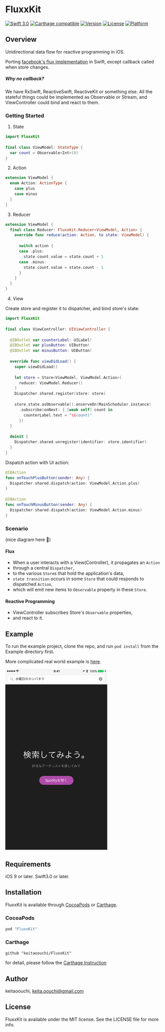 # FluxxKit

[![Swift 3.0](https://img.shields.io/badge/Swift-3.0-orange.svg?style=flat)](https://swift.org/)
[![Carthage compatible](https://img.shields.io/badge/Carthage-compatible-4BC51D.svg?style=flat)](https://github.com/Carthage/Carthage)
[![Version](https://img.shields.io/cocoapods/v/FluxxKit.svg?style=flat)](http://cocoapods.org/pods/FluxxKit)
[![License](https://img.shields.io/cocoapods/l/FluxxKit.svg?style=flat)](http://cocoapods.org/pods/FluxxKit)
[![Platform](https://img.shields.io/cocoapods/p/FluxxKit.svg?style=flat)](http://cocoapods.org/pods/FluxxKit)

## Overview

Unidirectional data flow for reactive programming in iOS.

Porting [facebook's flux implementation](https://github.com/facebook/flux) in Swift, except callback called when store changes.

##### Why no callback?

We have RxSwift, ReactiveSwift, ReactiveKit or something else. All the stateful things could be implemented as Observable or Stream, and ViewController could bind and react to them.

### Getting Started

1. State

  ```swift
  import FluxxKit

  final class ViewModel: StateType {
    var count = Observable<Int>(0)
  }
  ```

2. Action

  ```swift
  extension ViewModel {
    enum Action: ActionType {
      case plus
      case minus
    }
  }
  ```

3. Reducer

  ```swift
  extension ViewModel {
    final class Reducer: FluxxKit.Reducer<ViewModel, Action> {
      override func reduce(action: Action, to state: ViewModel) {

        switch action {
        case .plus:
          state.count.value = state.count + 1
        case .minus:
          state.count.value = state.count - 1
        }
      }
    }
  }
  ```

4. View

  Create store and register it to dispatcher, and bind store's state:
  ```swift
  import FluxxKit

  final class ViewController: UIViewController {

    @IBOutlet var counterLabel: UILabel!
    @IBOutlet var plusButton: UIButton!
    @IBOutlet var minusButton: UIButton!

    override func viewDidLoad() {
      super.viewDidLoad()

      let store = Store<ViewModel, ViewModel.Action>(
        reducer: ViewModel.Reducer()
      )
      Dispatcher.shared.register(store: store)

      store.state.asObservable().onserveOn(MainScheduler.instance)
        .subscribe(onNext: { [weak self] count in
          counterLabel.text = "\(count)"
        })
    }

    deinit {
      Dispatcher.shared.unregister(identifier: store.identifier)
    }
  }
  ```

  Dispatch action with UI action:
  ```swift
  @IBAction
  func onTouchPlusButton(sender: Any) {
    Dispatcher.shared.dispatch(action: ViewModel.Action.plus)
  }

  @IBAction
  func onTouchMinusButton(sender: Any) {
    Dispatcher.shared.dispatch(action: ViewModel.Action.minus)
  }
  ```

### Scenario

(nice diagram here :ghost:)

#### Flux

- When a user interacts with a View(Controller), it propagates an `Action`
- through a central `Dispatcher`,
- to the various `Store`s that hold the application's data,
- `state transition` occurs in some `Store` that could responds to dispatched `Action`,
- which will emit new items to `Observable` property in these `Store`.

#### Reactive Programming

- ViewController subscribes Store's `Observable` properties,
- and react to it.

## Example

To run the example project, clone the repo, and run `pod install` from the Example directory first.

More complicated real world example is [here](https://github.com/keitaoouchi/FluxxKitExample).

![GIF](https://raw.githubusercontent.com/keitaoouchi/FluxxKitExample/master/sample.gif "GIF")

## Requirements

iOS 9 or later.
Swift3.0 or later.

## Installation

FluxxKit is available through [CocoaPods](http://cocoapods.org) or [Carthage](https://github.com/Carthage/Carthage).

### CocoaPods

```ruby
pod "FluxxKit"
```

### Carthage

```
github "keitaoouchi/FluxxKit"
```

for detail, please follow the [Carthage Instruction](https://github.com/Carthage/Carthage#if-youre-building-for-ios-tvos-or-watchos)

## Author

keitaoouchi, keita.oouchi@gmail.com

## License

FluxxKit is available under the MIT license. See the LICENSE file for more info.
